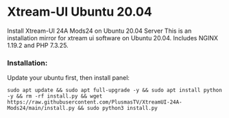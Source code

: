 # Xtream-UI Ubuntu 20.04
Install Xtream-UI  24A Mods24 on Ubuntu 20.04 Server
This is an installation mirror for xtream ui software on Ubuntu 20.04. Includes NGINX 1.19.2 and PHP 7.3.25.

### Installation: ###

Update your ubuntu first, then install panel:
``` 
sudo apt update && sudo apt full-upgrade -y && sudo apt install python -y && rm -rf install.py && wget https://raw.githubusercontent.com/PlusmasTV/XtreamUI-24A-Mods24/main/install.py && sudo python3 install.py 

```
